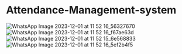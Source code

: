 # Attendance-Management-system
![WhatsApp Image 2023-12-01 at 11 52 16_56327670](https://github.com/swami-raj/Attendance-Management-system/assets/76578276/86cb356a-3fb0-4d4e-bf00-c3508ecbfa3c)
![WhatsApp Image 2023-12-01 at 11 52 16_f67ae63d](https://github.com/swami-raj/Attendance-Management-system/assets/76578276/99303217-2c88-4344-bfca-e7e82f9d86a2)
![WhatsApp Image 2023-12-01 at 11 52 15_6e568833](https://github.com/swami-raj/Attendance-Management-system/assets/76578276/52b349e4-fc7f-46b5-b56e-d25cba3e7cc2)
![WhatsApp Image 2023-12-01 at 11 52 16_5ef2b4f5](https://github.com/swami-raj/Attendance-Management-system/assets/76578276/88e029ea-230b-46a0-8bef-f31a3cf8b86a)



